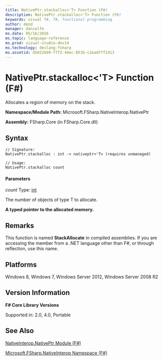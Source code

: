 ```yaml
---
title: NativePtr.stackalloc<'T> Function (F#)
description: NativePtr.stackalloc<'T> Function (F#)
keywords: visual f#, f#, functional programming
author: dend
manager: danielfe
ms.date: 05/16/2016
ms.topic: language-reference
ms.prod: visual-studio-dev14
ms.technology: devlang-fsharp
ms.assetid: d50226b9-f7f2-44ec-853b-c2eadfff2413 
---
```


# NativePtr.stackalloc<'T> Function (F#)

Allocates a region of memory on the stack.

**Namespace/Module Path:** Microsoft.FSharp.NativeInterop.NativePtr

**Assembly:** FSharp.Core (in FSharp.Core.dll)


## Syntax

```
// Signature:
NativePtr.stackalloc : int -> nativeptr<'T> (requires unmanaged)

// Usage:
NativePtr.stackalloc count
```

#### Parameters
*count*
Type: [int](https://msdn.microsoft.com/library/025d5455-3622-4ea5-9573-3ecbd4ee1375)


The number of objects of type T to allocate.



**A typed pointer to the allocated memory.**
## Remarks
This function is named **StackAllocate** in compiled assemblies. If you are accessing the member from a .NET language other than F#, or through reflection, use this name.


## Platforms
Windows 8, Windows 7, Windows Server 2012, Windows Server 2008 R2


## Version Information
**F# Core Library Versions**

Supported in: 2.0, 4.0, Portable




## See Also
[NativeInterop.NativePtr Module &#40;F&#35;&#41;](NativeInterop.NativePtr-Module-%5BFSharp%5D.md)

[Microsoft.FSharp.NativeInterop Namespace &#40;F&#35;&#41;](Microsoft.FSharp.NativeInterop-Namespace-%5BFSharp%5D.md)

